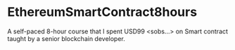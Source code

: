 # EthereumSmartContract8hours
A self-paced 8-hour course that I spent USD99 <sobs...> on Smart contract taught by a senior blockchain developer.
